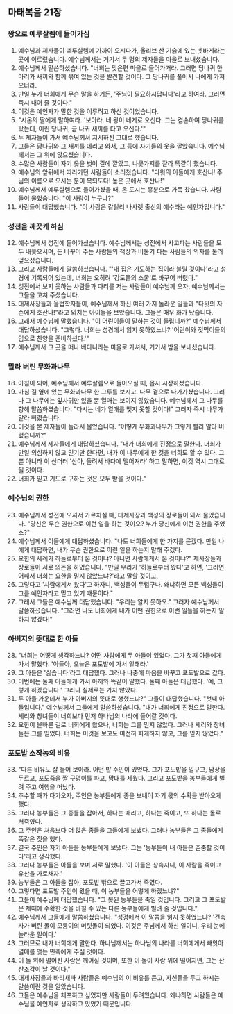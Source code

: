 ## 마태복음 21장

### 왕으로 예루살렘에 들어가심
1. 예수님과 제자들이 예루살렘에 가까이 오시다가, 올리브 산 기슭에 있는 벳바게라는 곳에 이르렀습니다. 예수님께서는 거기서 두 명의 제자들을 마을로 보내셨습니다.
2. 예수님께서 말씀하셨습니다. "너희는 맞은편 마을로 들어가거라. 그러면 당나귀 한 마리가 새끼와 함께 묶여 있는 것을 발견할 것이다. 그 당나귀를 풀어서 나에게 가져오너라.
3. 만일 누가 너희에게 무슨 말을 하거든, '주님이 필요하시답니다'라고 하여라. 그러면 즉시 내어 줄 것이다."
4. 이것은 예언자가 말한 것을 이루려고 하신 것이었습니다.
5. "시온의 딸에게 말하여라. '보아라. 네 왕이 네게로 오신다. 그는 겸손하여 당나귀를 탔는데, 어린 당나귀, 곧 나귀 새끼를 타고 오신다.'"
6. 두 제자들이 가서 예수님께서 지시하신 그대로 했습니다.
7. 그들은 당나귀와 그 새끼를 데리고 와서, 그 등에 자기들의 옷을 깔았습니다. 예수님께서는 그 위에 앉으셨습니다.
8. 수많은 사람들이 자기 옷을 벗어 길에 깔았고, 나뭇가지를 잘라 똑같이 했습니다.
9. 예수님의 앞뒤에서 따라가던 사람들이 소리쳤습니다. "다윗의 아들에게 호산나! 주님의 이름으로 오시는 분이 복되도다! 높은 곳에서 호산나!"
10. 예수님께서 예루살렘으로 들어가셨을 때, 온 도시는 흥분으로 가득 찼습니다. 사람들이 물었습니다. "이 사람이 누구냐?"
11. 사람들이 대답했습니다. "이 사람은 갈릴리 나사렛 출신의 예수라는 예언자입니다."
### 성전을 깨끗케 하심
12. 예수님께서 성전에 들어가셨습니다. 예수님께서는 성전에서 사고파는 사람들을 모두 내쫓으시며, 돈 바꾸어 주는 사람들의 책상과 비둘기 파는 사람들의 의자를 둘러엎으셨습니다.
13. 그리고 사람들에게 말씀하셨습니다. "'내 집은 기도하는 집이라 불릴 것이다'라고 성경에 기록되어 있는데, 너희는 오히려 '강도들의 소굴'로 바꾸어 버렸다."
14. 성전에서 보지 못하는 사람들과 다리를 저는 사람들이 예수님께 오자, 예수님께서는 그들을 고쳐 주셨습니다.
15. 대제사장들과 율법학자들이, 예수님께서 하신 여러 가지 놀라운 일들과 "다윗의 자손에게 호산나!"라고 외치는 아이들을 보았습니다. 그들은 매우 화가 났습니다.
16. 그래서 예수님께 말했습니다. "이 어린이들이 말하는 것이 들립니까?" 예수님께서 대답하셨습니다. "그렇다. 너희는 성경에서 읽지 못하였느냐? '어린이와 젖먹이들의 입으로 찬양을 준비하셨다.'"
17. 예수님께서 그 곳을 떠나 베다니라는 마을로 가셔서, 거기서 밤을 보내셨습니다.
### 말라 버린 무화과나무
18. 아침이 되어, 예수님께서 예루살렘으로 돌아오실 때, 몹시 시장하셨습니다.
19. 마침 길 옆에 있는 무화과나무 한 그루를 보시고, 나무 곁으로 다가가셨습니다. 그러나 그 나무에는 잎사귀만 있을 뿐 열매는 보이지 않았습니다. 예수님께서 그 나무를 향해 말씀하셨습니다. "다시는 네가 열매를 맺지 못할 것이다!" 그러자 즉시 나무가 말라 버렸습니다.
20. 이것을 본 제자들이 놀라서 물었습니다. "어떻게 무화과나무가 그렇게 빨리 말라 버렸습니까?"
21. 예수님께서 제자들에게 대답하셨습니다. "내가 너희에게 진정으로 말한다. 너희가 만일 의심하지 않고 믿기만 한다면, 내가 이 나무에게 한 것을 너희도 할 수 있다. 그뿐 아니라 이 산더러 '산아, 들려서 바다에 떨어져라' 하고 말하면, 이것 역시 그대로 될 것이다.
22. 너희가 믿고 기도로 구하는 것은 모두 받을 것이다."
### 예수님의 권한
23. 예수님께서 성전에 오셔서 가르치실 때, 대제사장과 백성의 장로들이 와서 물었습니다. "당신은 무슨 권한으로 이런 일을 하는 것이오? 누가 당신에게 이런 권한을 주었소?"
24. 예수님께서 이들에게 대답하셨습니다. "나도 너희들에게 한 가지를 묻겠다. 만일 나에게 대답하면, 내가 무슨 권한으로 이런 일을 하는지 말해 주겠다.
25. 요한의 세례가 하늘로부터 온 것이냐? 아니면 사람에게서 온 것이냐?" 제사장들과 장로들이 서로 의논을 하였습니다. "만일 우리가 '하늘로부터 왔다'고 하면, '그러면 어째서 너희는 요한을 믿지 않았느냐?'라고 말할 것이고,
26. 그렇다고 '사람에게서 왔다'고 하자니, 백성들이 두렵구나. 왜냐하면 모든 백성들이 그를 예언자라고 믿고 있기 때문이다."
27. 그래서 그들은 예수님께 대답했습니다. "우리는 알지 못하오." 그러자 예수님께서 말씀하셨습니다. "그러면 나도 너희에게 내가 어떤 권한으로 이런 일들을 하는지 말하지 않겠다!"
### 아버지의 뜻대로 한 아들
28. "너희는 어떻게 생각하느냐? 어떤 사람에게 두 아들이 있었다. 그가 첫째 아들에게 가서 말했다. '아들아, 오늘은 포도밭에 가서 일해라.'
29. 그 아들은 '싫습니다'라고 대답했다. 그러나 나중에 마음을 바꾸고 포도밭으로 갔다.
30. 이번에는 둘째 아들에게 가서 아까와 똑같이 말했다. 둘째 아들은 대답했다. '예, 그렇게 하겠습니다.' 그러나 실제로는 가지 않았다.
31. 두 아들 가운데서 누가 아버지의 뜻대로 행했느냐?" 그들이 대답했습니다. "첫째 아들입니다." 예수님께서 그들에게 말씀하셨습니다. "내가 너희에게 진정으로 말한다. 세리와 창녀들이 너희보다 먼저 하나님의 나라에 들어갈 것이다.
32. 요한이 올바른 길로 너희에게 왔으나, 너희는 그를 믿지 않았다. 그러나 세리와 창녀들은 그를 믿었다. 너희는 이것을 보고도 여전히 회개하지 않고, 그를 믿지 않았다."
### 포도밭 소작농의 비유
33. "다른 비유도 잘 들어 보아라. 어떤 밭 주인이 있었다. 그가 포도밭을 일구고, 담장을 두르고, 포도즙을 짤 구덩이를 파고, 망대를 세웠다. 그리고 포도밭을 농부들에게 빌려 주고 여행을 떠났다.
34. 추수할 때가 다가오자, 주인은 농부들에게 종을 보내어 자기 몫의 수확을 받아오게 했다.
35. 그러나 농부들은 그 종들을 잡아서, 하나는 때리고, 하나는 죽이고, 또 하나는 돌로 쳐죽였다.
36. 그 주인은 처음보다 더 많은 종들을 그들에게 보냈다. 그러나 농부들은 그 종들에게 똑같은 짓을 했다.
37. 결국 주인은 자기 아들을 농부들에게 보냈다. 그는 '농부들이 내 아들은 존중할 것이다'라고 생각했다.
38. 그러나 농부들은 아들을 보며 서로 말했다. '이 아들은 상속자니, 이 사람을 죽이고 유산을 가로채자.'
39. 농부들은 그 아들을 잡아, 포도밭 밖으로 끌고가서 죽였다.
40. 그렇다면 포도밭 주인이 왔을 때, 이 농부들을 어떻게 하겠느냐?"
41. 그들이 예수님께 대답했습니다. "그 못된 농부들을 죽일 것입니다. 그리고 그 포도밭은 제때에 수확한 것을 바칠 수 있는 다른 농부들에게 빌려 줄 것입니다."
42. 예수님께서 그들에게 말씀하셨습니다. "성경에서 이 말씀을 읽지 못하였느냐? '건축자가 버린 돌이 모퉁이의 머릿돌이 되었다. 이것은 주님께서 하신 일이니, 우리 눈에 놀라운 일이다.'
43. 그러므로 내가 너희에게 말한다. 하나님께서는 하나님의 나라를 너희에게서 빼앗아 열매를 맺는 민족에게 주실 것이다.
44. 이 돌 위에 떨어진 사람은 깨어질 것이며, 또한 이 돌이 사람 위에 떨어지면, 그는 산산조각이 날 것이다."
45. 대제사장들과 바리새파 사람들은 예수님의 이 비유를 듣고, 자신들을 두고 하시는 말씀이란 것을 알았습니다.
46. 그들은 예수님을 체포하고 싶었지만 사람들이 두려웠습니다. 왜냐하면 사람들은 예수님을 예언자로 생각하고 있었기 때문입니다.